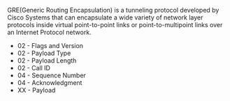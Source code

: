 GRE(Generic Routing Encapsulation) is a tunneling protocol developed by Cisco
Systems that can encapsulate a wide variety of network layer protocols inside
virtual point-to-point links or point-to-multipoint links over an Internet
Protocol network.

* 02 - Flags and Version
* 02 - Payload Type
* 02 - Payload Length
* 02 - Call ID
* 04 - Sequence Number
* 04 - Acknowledgment
* XX - Payload







